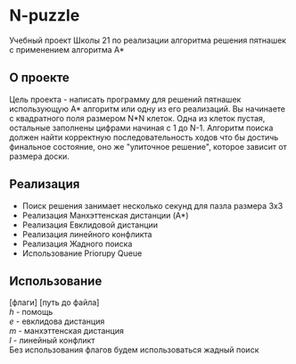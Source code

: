 # N-puzzle
Учебный проект Школы 21 по реализации алгоритма решения пятнашек с применением алгоритма A*

## О проекте
Цель проекта - написать программу для решений пятнашек использующую A* алгоритм или одну из его реализаций.
Вы начинаете с квадратного поля размером N*N клеток. Одна из клеток пустая, остальные заполнены цифрами начиная с 1 до N-1. Алгоритм поиска должен найти корректную последовательность ходов что бы достичь финальное состояние, оно же "улиточное решение", которое зависит от размера доски.

## Реализация
- Поиск решения занимает несколько секунд для пазла размера 3x3
- Реализация Манхэттенская  дистанции (A*)
- Реализация Евклидовой дистанции
- Реализация линейного конфликта
- Реализация Жадного поиска
- Использование Priorupy Queue

## Использование
[флаги] [путь до файла] <br>
*h* - помощь <br>
*e* - евклидова дистанция <br>
*m* - манхэттенская дистанция <br>
*l* - линейный конфликт <br>
Без использования флагов будем использоваться жадный поиск
